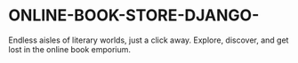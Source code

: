 # ONLINE-BOOK-STORE-DJANGO-
Endless aisles of literary worlds, just a click away. Explore, discover, and get lost in the online book emporium.

